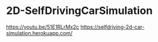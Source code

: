 # 2D-SelfDrivingCarSimulation
https://youtu.be/51E1RLrMx2c
https://selfdriving-2d-car-simulation.herokuapp.com/
